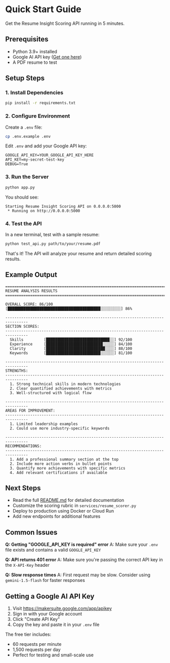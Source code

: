 # Quick Start Guide

Get the Resume Insight Scoring API running in 5 minutes.

## Prerequisites
- Python 3.9+ installed
- Google AI API key ([Get one here](https://makersuite.google.com/app/apikey))
- A PDF resume to test

## Setup Steps

### 1. Install Dependencies
```bash
pip install -r requirements.txt
```

### 2. Configure Environment
Create a `.env` file:
```bash
cp .env.example .env
```

Edit `.env` and add your Google API key:
```env
GOOGLE_API_KEY=YOUR_GOOGLE_API_KEY_HERE
API_KEY=my-secret-test-key
DEBUG=True
```

### 3. Run the Server
```bash
python app.py
```

You should see:
```
Starting Resume Insight Scoring API on 0.0.0.0:5000
 * Running on http://0.0.0.0:5000
```

### 4. Test the API
In a new terminal, test with a sample resume:
```bash
python test_api.py path/to/your/resume.pdf
```

That's it! The API will analyze your resume and return detailed scoring results.

## Example Output

```
================================================================================
RESUME ANALYSIS RESULTS
================================================================================

OVERALL SCORE: 86/100
[█████████████████████████████████████████░░░░░░░░░] 86%

--------------------------------------------------------------------------------
SECTION SCORES:
--------------------------------------------------------------------------------
  Skills         [████████████████████████████░░] 92/100
  Experience     [█████████████████████████░░░░░] 84/100
  Clarity        [██████████████████████████░░░░] 88/100
  Keywords       [████████████████████████░░░░░░] 81/100

--------------------------------------------------------------------------------
STRENGTHS:
--------------------------------------------------------------------------------
  1. Strong technical skills in modern technologies
  2. Clear quantified achievements with metrics
  3. Well-structured with logical flow

--------------------------------------------------------------------------------
AREAS FOR IMPROVEMENT:
--------------------------------------------------------------------------------
  1. Limited leadership examples
  2. Could use more industry-specific keywords

--------------------------------------------------------------------------------
RECOMMENDATIONS:
--------------------------------------------------------------------------------
  1. Add a professional summary section at the top
  2. Include more action verbs in bullet points
  3. Quantify more achievements with specific metrics
  4. Add relevant certifications if available
```

## Next Steps

- Read the full [README.md](README.md) for detailed documentation
- Customize the scoring rubric in `services/resume_scorer.py`
- Deploy to production using Docker or Cloud Run
- Add new endpoints for additional features

## Common Issues

**Q: Getting "GOOGLE_API_KEY is required" error**
A: Make sure your `.env` file exists and contains a valid `GOOGLE_API_KEY`

**Q: API returns 401 error**
A: Make sure you're passing the correct API key in the `X-API-Key` header

**Q: Slow response times**
A: First request may be slow. Consider using `gemini-1.5-flash` for faster responses

## Getting a Google AI API Key

1. Visit https://makersuite.google.com/app/apikey
2. Sign in with your Google account
3. Click "Create API Key"
4. Copy the key and paste it in your `.env` file

The free tier includes:
- 60 requests per minute
- 1,500 requests per day
- Perfect for testing and small-scale use
